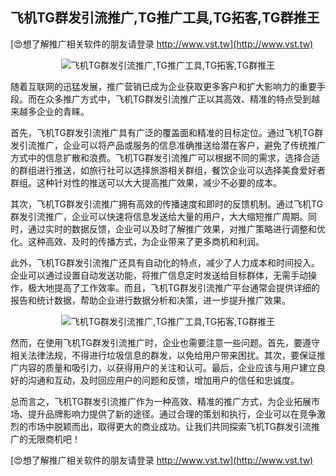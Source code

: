 ## **飞机TG群发引流推广,TG推广工具,TG拓客,TG群推王**

[😍想了解推广相关软件的朋友请登录 http://www.vst.tw](http://www.vst.tw)

 <center><img src="https://vst.tw/MP4/tuiguang/png/0.png" alt="飞机TG群发引流推广,TG推广工具,TG拓客,TG群推王"></center>

随着互联网的迅猛发展，推广营销已成为企业获取更多客户和扩大影响力的重要手段。而在众多推广方式中，飞机TG群发引流推广正以其高效、精准的特点受到越来越多企业的青睐。

首先，飞机TG群发引流推广具有广泛的覆盖面和精准的目标定位。通过飞机TG群发引流推广，企业可以将产品或服务的信息准确推送给潜在客户，避免了传统推广方式中的信息扩散和浪费。飞机TG群发引流推广可以根据不同的需求，选择合适的群组进行推送，如旅行社可以选择旅游相关群组，餐饮企业可以选择美食爱好者群组。这种针对性的推送可以大大提高推广效果，减少不必要的成本。

其次，飞机TG群发引流推广拥有高效的传播速度和即时的反馈机制。通过飞机TG群发引流推广，企业可以快速将信息发送给大量的用户，大大缩短推广周期。同时，通过实时的数据反馈，企业可以及时了解推广效果，对推广策略进行调整和优化。这种高效、及时的传播方式，为企业带来了更多商机和利润。

此外，飞机TG群发引流推广还具有自动化的特点，减少了人力成本和时间投入。企业可以通过设置自动发送功能，将推广信息定时发送给目标群体，无需手动操作，极大地提高了工作效率。而且，飞机TG群发引流推广平台通常会提供详细的报告和统计数据，帮助企业进行数据分析和决策，进一步提升推广效果。

 <center><img src="https://vst.tw/MP4/tuiguang/png/6.png" alt="飞机TG群发引流推广,TG推广工具,TG拓客,TG群推王"></center>

然而，在使用飞机TG群发引流推广时，企业也需要注意一些问题。首先，要遵守相关法律法规，不得进行垃圾信息的群发，以免给用户带来困扰。其次，要保证推广内容的质量和吸引力，以获得用户的关注和认可。最后，企业应该与用户建立良好的沟通和互动，及时回应用户的问题和反馈，增加用户的信任和忠诚度。

总而言之，飞机TG群发引流推广作为一种高效、精准的推广方式，为企业拓展市场、提升品牌影响力提供了新的途径。通过合理的策划和执行，企业可以在竞争激烈的市场中脱颖而出，取得更大的商业成功。让我们共同探索飞机TG群发引流推广的无限商机吧！

[😍想了解推广相关软件的朋友请登录 http://www.vst.tw](http://www.vst.tw)



